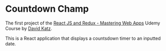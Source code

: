 # Countdown Champ
The first project of the [React JS and Redux - Mastering Web Apps](https://www.udemy.com/react-js-and-redux-mastering-web-apps/learn/v4/overview) Udemy Course by [David Katz](https://www.udemy.com/user/54cd8dd54e49b/).

This is a React application that displays a countsdown timer to an inputted date.